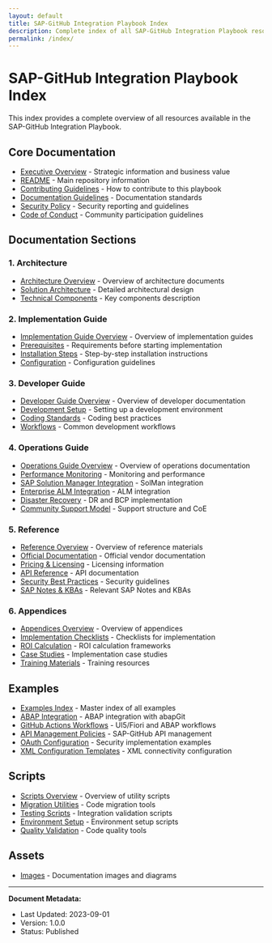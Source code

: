 ```yaml
---
layout: default
title: SAP-GitHub Integration Playbook Index
description: Complete index of all SAP-GitHub Integration Playbook resources, documentation, examples, and tools
permalink: /index/
---
```


# SAP-GitHub Integration Playbook Index

This index provides a complete overview of all resources available in the SAP-GitHub Integration Playbook.

## Core Documentation

- [Executive Overview](../EXECUTIVE-OVERVIEW.md) - Strategic information and business value
- [README](../README.md) - Main repository information
- [Contributing Guidelines](../CONTRIBUTING.md) - How to contribute to this playbook 
- [Documentation Guidelines](../DOCUMENTATION_GUIDELINES.md) - Documentation standards
- [Security Policy](../SECURITY.md) - Security reporting and guidelines
- [Code of Conduct](../CODE_OF_CONDUCT.md) - Community participation guidelines

## Documentation Sections

### 1. Architecture
- [Architecture Overview](../docs/1-architecture/README.md) - Overview of architecture documents
- [Solution Architecture](../docs/1-architecture/solution-architecture.md) - Detailed architectural design
- [Technical Components](../docs/1-architecture/technical-components.md) - Key components description

### 2. Implementation Guide
- [Implementation Guide Overview](../docs/2-implementation-guide/README.md) - Overview of implementation guides
- [Prerequisites](../docs/2-implementation-guide/prerequisites.md) - Requirements before starting implementation
- [Installation Steps](../docs/2-implementation-guide/installation.md) - Step-by-step installation instructions
- [Configuration](../docs/2-implementation-guide/configuration.md) - Configuration guidelines

### 3. Developer Guide
- [Developer Guide Overview](../docs/3-developer-guide/README.md) - Overview of developer documentation
- [Development Setup](../docs/3-developer-guide/development-setup.md) - Setting up a development environment
- [Coding Standards](../docs/3-developer-guide/coding-standards.md) - Coding best practices
- [Workflows](../docs/3-developer-guide/workflows.md) - Common development workflows

### 4. Operations Guide
- [Operations Guide Overview](../docs/4-operations-guide/README.md) - Overview of operations documentation
- [Performance Monitoring](../docs/4-operations-guide/performance-monitoring.md) - Monitoring and performance
- [SAP Solution Manager Integration](../docs/4-operations-guide/sap-solman-integration.md) - SolMan integration
- [Enterprise ALM Integration](../docs/4-operations-guide/enterprise-alm.md) - ALM integration
- [Disaster Recovery](../docs/4-operations-guide/disaster-recovery.md) - DR and BCP implementation
- [Community Support Model](../docs/4-operations-guide/community-support.md) - Support structure and CoE

### 5. Reference
- [Reference Overview](../docs/5-reference/README.md) - Overview of reference materials
- [Official Documentation](../docs/5-reference/official-documentation.md) - Official vendor documentation
- [Pricing & Licensing](../docs/5-reference/pricing-licensing.md) - Licensing information
- [API Reference](../docs/5-reference/api-reference.md) - API documentation
- [Security Best Practices](../docs/5-reference/security-best-practices.md) - Security guidelines
- [SAP Notes & KBAs](../docs/5-reference/sap-notes-kbas.md) - Relevant SAP Notes and KBAs

### 6. Appendices
- [Appendices Overview](../docs/6-appendices/README.md) - Overview of appendices
- [Implementation Checklists](../docs/6-appendices/implementation-checklists.md) - Checklists for implementation
- [ROI Calculation](../docs/6-appendices/roi-calculation.md) - ROI calculation frameworks
- [Case Studies](../docs/6-appendices/case-studies.md) - Implementation case studies
- [Training Materials](../docs/6-appendices/training-materials.md) - Training resources

## Examples

- [Examples Index](../examples/index.md) - Master index of all examples
- [ABAP Integration](../examples/abap-integration/README.md) - ABAP integration with abapGit
- [GitHub Actions Workflows](../examples/github-actions/README.md) - UI5/Fiori and ABAP workflows
- [API Management Policies](../examples/api-management/README.md) - SAP-GitHub API management
- [OAuth Configuration](../examples/security-config/README.md) - Security implementation examples
- [XML Configuration Templates](../examples/xml-config/README.md) - XML connectivity configuration

## Scripts

- [Scripts Overview](../scripts/README.md) - Overview of utility scripts
- [Migration Utilities](../scripts/migration-utilities/README.md) - Code migration tools
- [Testing Scripts](../scripts/testing-scripts/README.md) - Integration validation scripts
- [Environment Setup](../scripts/environment-setup/README.md) - Environment setup scripts
- [Quality Validation](../scripts/quality-validation/README.md) - Code quality tools

## Assets

- [Images](../assets/images/) - Documentation images and diagrams

---

**Document Metadata:**
- Last Updated: 2023-09-01
- Version: 1.0.0
- Status: Published 

